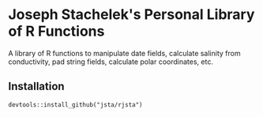 # Joseph Stachelek's Personal Library of R Functions

A library of R functions to manipulate date fields, calculate
    salinity from conductivity, pad string fields,
    calculate polar coordinates, etc.

## Installation

`devtools::install_github("jsta/rjsta")`
